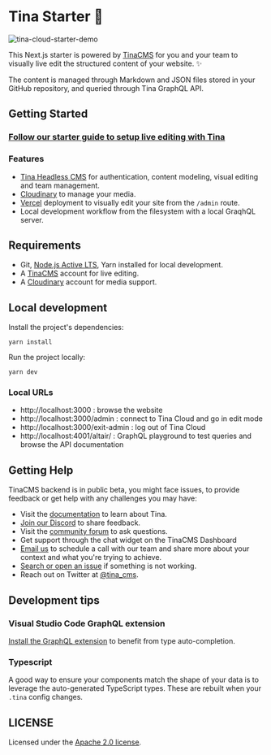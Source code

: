 # Tina Starter 🦙


![tina-cloud-starter-demo](https://user-images.githubusercontent.com/103008/130587027-995ccc45-a852-4f90-b658-13e8e0517339.gif)

This Next.js starter is powered by [TinaCMS](https://app.tina.io) for you and your team to visually live edit the structured content of your website. ✨  

The content is managed through Markdown and JSON files stored in your GitHub repository, and queried through Tina GraphQL API.

## Getting Started

### [Follow our starter guide to setup live editing with Tina](https://tina.io/guides/tina-cloud/starter/overview/)

### Features

- [Tina Headless CMS](https://app.tina.io) for authentication, content modeling, visual editing and team management.
- [Cloudinary](https://cloudinary.com) to manage your media.
- [Vercel](https://vercel.com) deployment to visually edit your site from the `/admin` route.
- Local development workflow from the filesystem with a local GraqhQL server.

## Requirements

- Git, [Node.js Active LTS](https://nodejs.org/en/about/releases/), Yarn installed for local development.
- A [TinaCMS](https://app.tina.io) account for live editing.
- A [Cloudinary](https://cloudinary.com) account for media support.

## Local development

Install the project's dependencies:

```
yarn install
```

Run the project locally:

```
yarn dev
```

### Local URLs

- http://localhost:3000 : browse the website 
- http://localhost:3000/admin : connect to Tina Cloud and go in edit mode
- http://localhost:3000/exit-admin : log out of Tina Cloud
- http://localhost:4001/altair/ : GraphQL playground to test queries and browse the API documentation

## Getting Help

TinaCMS backend is in public beta, you might face issues, to provide feedback or get help with any challenges you may have:

-   Visit the [documentation](https://tina.io/docs/) to learn about Tina.
-   [Join our Discord](https://discord.gg/zumN63Ybpf) to share feedback.
-   Visit the [community forum](https://community.tinacms.org/) to ask questions.
-   Get support through the chat widget on the TinaCMS Dashboard
-   [Email us](mailto:support@tina.io) to schedule a call with our team and share more about your context and what you're trying to achieve.
-   [Search or open an issue](https://github.com/tinacms/tinacms/issues) if something is not working.
-   Reach out on Twitter at [@tina_cms](https://twitter.com/tina_cms).

## Development tips

### Visual Studio Code GraphQL extension

[Install the GraphQL extension](https://marketplace.visualstudio.com/items?itemName=GraphQL.vscode-graphql) to benefit from type auto-completion.

### Typescript

A good way to ensure your components match the shape of your data is to leverage the auto-generated TypeScript types.
These are rebuilt when your `.tina` config changes.

## LICENSE

Licensed under the [Apache 2.0 license](./LICENSE).
